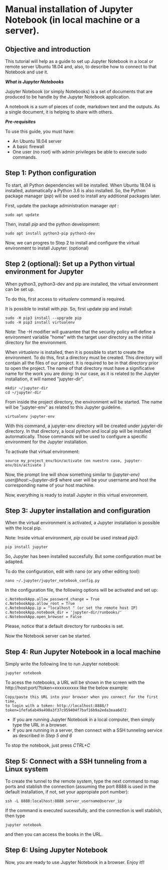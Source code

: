 # Manual installation of Jupyter Notebook (in local machine or a server).

## Objective and introduction

This tutorial will help as a guide to set up Jupyter Notebook in a local or remote server Ubuntu 18.04 and, also, to describe how to connect to that Notebook and use it.

***What is Jupyter Notebooks***

Jupyter Notebook (or simply Notebooks) is a set of documents that are produced to be handle by the Jupyter Notebook application.

A notebook is a sum of pieces of code, markdown text and the outputs. As a single document, it is helping to share with others.

***Pre-requisites***

To use this guide, you must have:
- An Ubuntu 18.04 server
- A basic firewall
- One user (no root) with admin privileges be able to execute sudo commands. 

## Step 1: Python configuration

To start, all Python dependencies will be installed. When Ubuntu 18.04 is installed, automatically a Python 3.6 is also installed. So, the Python package manager (*pip*) will be used to install any additional packages later.

First, update the package administration manager *apt* :

    sudo apt update

Then, install *pip* and the python development:

    sudo apt install python3-pip python3-dev

Now, we can progres to Step 2 to install and configure the virtual environment to install Jupyter. (optional)

## Step 2 (optional): Set up a Python virtual environment for Jupyter

When python3, python3-dev and pip are installed, the virtual environment can be set up.

To do this, first access to *virtualenv* command is required. 

It is possible to install with *pip*. So, first update pip and install:

    sudo -H pip3 install --upgrade pip
    sudo -H pip3 install virtualenv

Note: The -H modifier will guarantee that the security policy will define a environment variable "home" with the target user directory as the initial directory for the environment.

When *virtualenv* is installed, then it is possible to start to create the environment. To do this, first a directory must be created. This directory will contain all the files of our project. It is required to be in that directory prior to open the project. The name of that directory must have a significative name for the work you are doing:
In our case, as it is related to the Jupyter installation, it will named "jupyter-dir".

    mkdir ~/jupyter-dir
    cd ~/jupyter-dir

From inside the project directory, the environment will be started. The name will be "jupyter-env" as related to this Jupyter guideline.

    virtualenv jupyter-env

With this command, a jupyter-env directory will be created under jupyter-dir directory. In that directory, a local python and local pip will be installed autormatically. Those commands will be used to configure a specific environment for the Jupyter installation.

To activate that virtual environment:

    source my_project_env/bin/activate (en nuestro caso, jupyter-env/bin/activate )

Now, the prompt line will show something similar to *(jupyter-env) user@host:~/jupyter-dir$* where user will be your username and host the corresponding name of your host machine.

Now, everything is ready to install Jupyter in this virtual environment.

## Step 3: Jupyter installation and configuration

When the virtual environment is activated, a Jupyter installation is possible with the local pip.

Note: Inside virtual environment, *pip* could be used instead *pip3*.

    pip install jupyter

So, Jupyter has been installed succesfully. But some configuration must be adapted.

To do the configuration, edit with nano (or any other editing tool):

    nano ~/.jupyter/jupyter_notebook_config.py

In the configuration file, the following options will be activated and set up:

    c.NotebookApp.allow_password_change = True
    c.NotebookApp.allow_root = True
    c.NotebookApp.ip = "localhost " (or set the remote host IP)
    c.NotebookApp.notebook_dir = 'jupyter-dir/runbooks/'
    c.NotebookApp.open_browser = False

Please, notice that a default directory for runbooks is set.

Now the Notebook server can be started.

## Step 4: Run Jupyter Notebook in a local machine

Simply write the following line to run Jupyter notebook:

    jupyter notebook

To acess the notebooks, a URL will be shown in the screen with the http://host:port/?token=xxxxxxxxxx like the below example: 

    Copy/paste this URL into your browser when you connect for the first time,
    to login with a token: http://localhost:8888/?token=1fefa6ab49a498a3f37c959404f7baf16b9a2eda3eaa6d72

- If you are running Jupyter Notebook in a local computer, then simply type the URL in a browser.
- If you are running in a server, then connect with a SSH tunneling service as described in *Step 5 and 6*

To stop the notebook, just press *CTRL+C*

## Step 5: Connect with a SSH tunneling from a Linux system

To create the tunnel to the remote system, type the next command to map ports and stablish the connection (assuming the port 8888 is used in the default installation, if not, set your appropiate port number):

    ssh -L 8888:localhost:8888 server_username@server_ip

If the command is executed sucessfully, and the connection is well stablish, then type

    jupyter notebook

and then you can access the books in the URL.

## Step 6: Using Jupyter Notebook

Now, you are ready to use Jupyter Notebook in a browser. Enjoy it!!
